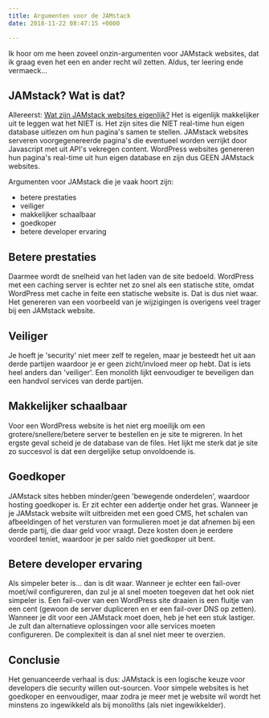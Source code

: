 ```yaml
---
title: Argumenten voor de JAMstack
date: 2018-11-22 08:47:15 +0000

---
```

Ik hoor om me heen zoveel onzin-argumenten voor JAMstack websites, dat ik graag even het een en ander recht wil zetten. Aldus, ter leering ende vermaeck...

## JAMstack? Wat is dat?

Allereerst: [Wat zijn JAMstack websites eigenlijk?](https://jamstack.org/ "https://jamstack.org/") Het is eigenlijk makkelijker uit te leggen wat het NIET is. Het zijn sites die NIET real-time hun eigen database uitlezen om hun pagina's samen te stellen. JAMstack websites serveren voorgegenereerde pagina's die eventueel worden verrijkt door Javascript met uit API's vekregen content. WordPress websites genereren hun pagina's real-time uit hun eigen database en zijn dus GEEN JAMstack websites. 

Argumenten voor JAMstack die je vaak hoort zijn:

* betere prestaties
* veiliger
* makkelijker schaalbaar
* goedkoper
* betere developer ervaring

## Betere prestaties

Daarmee wordt de snelheid van het laden van de site bedoeld. WordPress met een caching server is echter net zo snel als een statische stite, omdat WordPress met cache in feite een statische website is. Dat is dus niet waar. Het genereren van een voorbeeld van je wijzigingen is overigens veel trager bij een JAMstack website.

## Veiliger

Je hoeft je 'security' niet meer zelf te regelen, maar je besteedt het uit aan derde partijen waardoor je er geen zicht/invloed meer op hebt. Dat is iets heel anders dan 'veiliger'. Een monolith lijkt eenvoudiger te beveiligen dan een handvol services van derde partijen.

## Makkelijker schaalbaar

Voor een WordPress website is het niet erg moeilijk om een grotere/snellere/betere server te bestellen en je site te migreren. In het ergste geval scheid je de database van de files. Het lijkt me sterk dat je site zo succesvol is dat een dergelijke setup onvoldoende is.

## Goedkoper

JAMstack sites hebben minder/geen 'bewegende onderdelen', waardoor hosting goedkoper is. Er zit echter een addertje onder het gras. Wanneer je je JAMstack website wilt uitbreiden met een goed CMS, het schalen van afbeeldingen of het versturen van formulieren moet je dat afnemen bij een derde partij, die daar geld voor vraagt. Deze kosten doen je eerdere voordeel teniet, waardoor je per saldo niet goedkoper uit bent.

## Betere developer ervaring

Als simpeler beter is... dan is dit waar. Wanneer je echter een fail-over moet/wil configureren, dan zul je al snel moeten toegeven dat het ook niet simpeler is. Een fail-over van een WordPress site draaien is een fluitje van een cent (gewoon de server dupliceren en er een fail-over DNS op zetten). Wanneer je dit voor een JAMstack moet doen, heb je het een stuk lastiger. Je zult dan alternatieve oplossingen voor alle services moeten configureren. De complexiteit is dan al snel niet meer te overzien.

## Conclusie

Het genuanceerde verhaal is dus: JAMstack is een logische keuze voor developers die security willen out-sourcen. Voor simpele websites is het goedkoper en eenvoudiger, maar zodra je meer met je website wil wordt het minstens zo ingewikkeld als bij monoliths (als niet ingewikkelder).